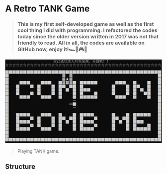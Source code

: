 # A Retro TANK Game
> ### This is my first self-developed game as well as the first cool thing I did with programming. I refactored the codes today since the older version written in 2017 was not that friendly to read. All in all, the codes are available on GitHub now, enjoy it!🏎👾🎮😜

![cover](https://github.com/zzeitt/Retro-TANK/blob/master/tank.gif)
> Playing TANK game.

## Structure

